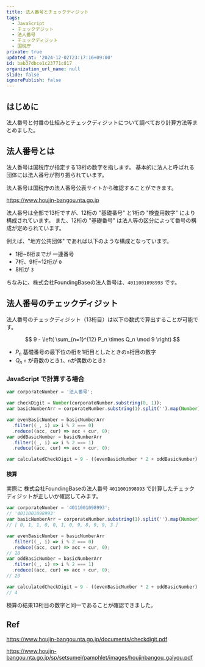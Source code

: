 ```yaml
---
title: 法人番号とチェックディジット
tags:
  - JavaScript
  - チェックデジット
  - 法人番号
  - チェックディジット
  - 国税庁
private: true
updated_at: '2024-12-02T23:17:16+09:00'
id: bab37dbce1c23771c817
organization_url_name: null
slide: false
ignorePublish: false
---
```


## はじめに

法人番号と付番の仕組みとチェックディジットについて調べており計算方法等まとめました。

## 法人番号とは

法人番号は国税庁が指定する13桁の数字を指します。
基本的に法人と呼ばれる団体には法人番号が割り振られています。

法人番号は国税庁の法人番号公表サイトから確認することができます。

https://www.houjin-bangou.nta.go.jp

法人番号は全部で13桁ですが、12桁の "基礎番号" と1桁の "検査用数字" により構成されています。
また、12桁の "基礎番号" は法人等の区分によって番号の構成が定められています。

例えば、"地方公共団体" であれば以下のような構成となっています。

- 1桁~6桁までが 一連番号
- 7桁、9桁~12桁が `0`
- 8桁が `3`

ちなみに、株式会社FoundingBaseの法人番号は、`4011001098993` です。

## 法人番号のチェックディジット

法人番号のチェックディジット（13桁目）は以下の数式で算出することが可能です。

$$
9 - \left( \sum_{n=1}^{12} P_n \times Q_n \mod 9 \right)
$$

- $P_n$ 基礎番号の最下位の桁を1桁目としたときの`n`桁目の数字
- $Q_n$ `n` が奇数のとき`1`、`n`が偶数のとき`2`

### JavaScript で計算する場合

```js
var corporateNumber = '法人番号';

var checkDigit = Number(corporateNumber.substring(0, 1));
var basicNumberArr = corporateNumber.substring(1).split('').map(Number);

var evenBasicNumber = basicNumberArr
  .filter((_, i) => i % 2 === 0)
  .reduce((acc, cur) => acc + cur, 0);
var oddBasicNumber = basicNumberArr
  .filter((_, i) => i % 2 === 1)
  .reduce((acc, cur) => acc + cur, 0);

var calculatedCheckDigit = 9 - ((evenBasicNumber * 2 + oddBasicNumber) % 9);
```

#### 検算

実際に 株式会社FoundingBaseの法人番号 `4011001098993` で計算したチェックディジットが正しいか確認してみます。

```js
var corporateNumber = '4011001098993';
// '4011001098993'
var basicNumberArr = corporateNumber.substring(1).split('').map(Number);
// [ 0, 1, 1, 0, 0, 1, 0, 9, 8, 9, 9, 3 ]

var evenBasicNumber = basicNumberArr
  .filter((_, i) => i % 2 === 0)
  .reduce((acc, cur) => acc + cur, 0);
// 18
var oddBasicNumber = basicNumberArr
  .filter((_, i) => i % 2 === 1)
  .reduce((acc, cur) => acc + cur, 0);
// 23

var calculatedCheckDigit = 9 - ((evenBasicNumber * 2 + oddBasicNumber) % 9);
// 4
```

検算の結果13桁目の数字と同一であることが確認できました。

## Ref

https://www.houjin-bangou.nta.go.jp/documents/checkdigit.pdf

https://www.houjin-bangou.nta.go.jp/sp/setsumei/pamphlet/images/houjinbangou_gaiyou.pdf
